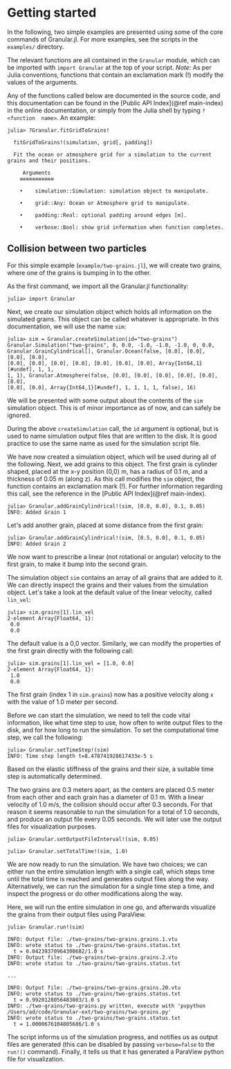 # Getting started
In the following, two simple examples are presented using some of the core 
commands of Granular.jl.  For more examples, see the scripts in the `examples/` 
directory.

The relevant functions are all contained in the `Granular` module, which can be 
imported with `import Granular` at the top of your script.  *Note:* As per 
Julia conventions, functions that contain an exclamation mark (!) modify the 
values of the arguments.

Any of the functions called below are documented in the source code, and this 
documentation can be found in the [Public API Index](@ref main-index) in the 
online documentation, or simply from the Julia shell by typing `?<function 
name>`.  An example:

```julia-repl
julia> ?Granular.fitGridToGrains!

  fitGridToGrains!(simulation, grid[, padding])

  Fit the ocean or atmosphere grid for a simulation to the current grains and their positions.

     Arguments
    ≡≡≡≡≡≡≡≡≡≡≡

    •    simulation::Simulation: simulation object to manipulate.

    •    grid::Any: Ocean or Atmosphere grid to manipulate.

    •    padding::Real: optional padding around edges [m].

    •    verbose::Bool: show grid information when function completes.

```

## Collision between two particles
For this simple example (`example/two-grains.jl`), we will create two grains, 
where one of the grains is bumping in to the other.

As the first command, we import all the Granular.jl functionality:

```julia-repl
julia> import Granular
```

Next, we create our simulation object which holds all information on the 
simulated grains.  This object can be called whatever is appropriate.  In this 
documentation, we will use the name `sim`:

```julia-repl
julia> sim = Granular.createSimulation(id="two-grains")
Granular.Simulation("two-grains", 0, 0.0, -1.0, -1.0, -1.0, 0, 0.0, 
Granular.GrainCylindrical[], Granular.Ocean(false, [0.0], [0.0], [0.0], [0.0], 
[0.0], [0.0], [0.0], [0.0], [0.0], [0.0], [0.0], Array{Int64,1}[#undef], 1, 1, 
1, 1), Granular.Atmosphere(false, [0.0], [0.0], [0.0], [0.0], [0.0], [0.0], 
[0.0], [0.0], Array{Int64,1}[#undef], 1, 1, 1, 1, false), 16)
```

We will be presented with some output about the contents of the `sim` 
simulation object.  This is of minor importance as of now, and can safely be 
ignored.

During the above `createSimulation` call, the `id` argument is optional, but is 
used to name simulation output files that are written to the disk.  It is good 
practice to use the same name as used for the simulation script file.

We have now created a simulation object, which will be used during all of the 
following.  Next, we add grains to this object.  The first grain is cylinder 
shaped, placed at the x-y position (0,0) m, has a radius of 0.1 m, and a 
thickness of 0.05 m (along z).  As this call modifies the `sim` object, the 
function contains an exclamation mark (!).  For further information regarding 
this call, see the reference in the [Public API Index](@ref main-index).

```julia-repl
julia> Granular.addGrainCylindrical!(sim, [0.0, 0.0], 0.1, 0.05)
INFO: Added Grain 1
```

Let's add another grain, placed at some distance from the first grain:

```julia-repl
julia> Granular.addGrainCylindrical!(sim, [0.5, 0.0], 0.1, 0.05)
INFO: Added Grain 2
```

We now want to prescribe a linear (not rotational or angular) velocity to the 
first grain, to make it bump into the second grain.

The simulation object `sim` contains an array of all grains that are added to 
it.  We can directly inspect the grains and their values from the simulation 
object.  Let's take a look at the default value of the linear velocity, called 
`lin_vel`:

```julia-repl
julia> sim.grains[1].lin_vel
2-element Array{Float64, 1}:
 0.0
 0.0
```

The default value is a 0,0 vector.  Similarly, we can modify the properties of 
the first grain directly with the following call:

```julia-repl
julia> sim.grains[1].lin_vel = [1.0, 0.0]
2-element Array{Float64, 1}:
 1.0
 0.0
```

The first grain (index 1 in `sim.grains`) now has a positive velocity along `x` 
with the value of 1.0 meter per second.

Before we can start the simulation, we need to tell the code vital information, 
like what time step to use, how often to write output files to the disk, and 
for how long to run the simulation.  To set the computational time step, we 
call the following:

```julia-repl
julia> Granular.setTimeStep!(sim)
INFO: Time step length t=8.478741928617433e-5 s
```

Based on the elastic stiffness of the grains and their size, a suitable time 
step is automatically determined.

The two grains are 0.3 meters apart, as the centers are placed 0.5 meter from 
each other and each grain has a diameter of 0.1 m.  With a linear velocity of 
1.0 m/s, the collision should occur after 0.3 seconds.  For that reason it 
seems reasonable to run the simulation for a total of 1.0 seconds, and produce 
an output file every 0.05 seconds.  We will later use the output files for 
visualization purposes.

```julia-repl
julia> Granular.setOutputFileInterval!(sim, 0.05)

julia> Granular.setTotalTime!(sim, 1.0)
```

We are now ready to run the simulation.  We have two choices; we can either 
run the entire simulation length with a single call, which steps time until the 
total time is reached and generates output files along the way.  Alternatively, 
we can run the simulation for a single time step a time, and inspect the 
progress or do other modifications along the way.

Here, we will run the entire simulation in one go, and afterwards visualize the 
grains from their output files using ParaView.

```julia-repl
julia> Granular.run!(sim)

INFO: Output file: ./two-grains/two-grains.grains.1.vtu
INFO: wrote status to ./two-grains/two-grains.status.txt
  t = 0.04239370964308682/1.0 s
INFO: Output file: ./two-grains/two-grains.grains.2.vtu
INFO: wrote status to ./two-grains/two-grains.status.txt

...

INFO: Output file: ./two-grains/two-grains.grains.20.vtu
INFO: wrote status to ./two-grains/two-grains.status.txt
  t = 0.9920128056483803/1.0 s
INFO: ./two-grains/two-grains.py written, execute with 'pvpython /Users/ad/code/Granular-ext/two-grains/two-grains.py'
INFO: wrote status to ./two-grains/two-grains.status.txt
  t = 1.0000676104805686/1.0 s
```

The script informs us of the simulation progress, and notifies us as output 
files are generated (this can be disabled by passing `verbose=false` to the 
`run!()` command).  Finally, it tells us that it has generated a ParaView 
python file for visualization.




